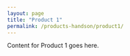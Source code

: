 ```yaml
---
layout: page
title: "Product 1"
permalink: /products-handson/product1/
---
```

Content for Product 1 goes here.